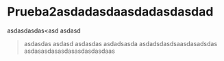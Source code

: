 # Prueba2asdadasdaasdadasdasdad
asdasdasdas<asd
asdasd
>asdasdas
asdasd
asdasdas
asdadsasda
asdadsdasdsaasdasadsdas
asdasasdasasdasasdasdasdaas